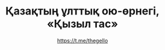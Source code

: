 ---
title: Қазақтың ұлттық ою-өрнегі, «Қызыл тас»
description: Белгі немесе магнит. 32 мм, қолдан жасалған
author: https://t.me/thegello
cost: 3000₸
---